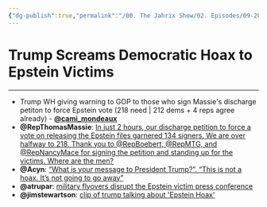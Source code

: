 ```yaml
---
{"dg-publish":true,"permalink":"/00. The Jahrix Show/02. Episodes/09-2025/03/","tags":["jahrixshow","politics","maga"],"created":"2025-09-03T00:58:55.890-04:00","updated":"2025-09-10T12:59:13.461-04:00"}
---
```


# Trump Screams Democratic Hoax to Epstein Victims
---
-  Trump WH giving warning to GOP to those who sign Massie's discharge petiton to force Epstein vote (218 need | 212 dems + 4 reps agree already) - **[@cami_mondeaux](https://x.com/cami_mondeaux/status/1963019438854418755)**
- **@RepThomasMassie**: [In just 2 hours, our discharge petition to force a vote on releasing the Epstein files garnered 134 signers. We are over halfway to 218. Thank you to  @RepBoebert, @RepMTG, and @RepNancyMace for signing the petition and standing up for the victims. Where are the men?](https://x.com/RepThomasMassie/status/1963055165499703489)
- **@Acyn**: [“What is your message to President Trump?”. “This is not a hoax. It’s not going to go away”](https://x.com/Acyn/status/1963264900026994785)
- **@atrupar**: [military flyovers disrupt the Epstein victim press conference](https://x.com/atrupar/status/1963263755673829626)
- **@jimstewartson**: [clip of trump talking about 'Epstein Hoax'](https://x.com/jimstewartson/status/1963272835562180962)